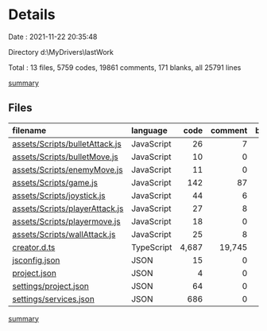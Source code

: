 # Details

Date : 2021-11-22 20:35:48

Directory d:\MyDrivers\lastWork

Total : 13 files,  5759 codes, 19861 comments, 171 blanks, all 25791 lines

[summary](results.md)

## Files
| filename | language | code | comment | blank | total |
| :--- | :--- | ---: | ---: | ---: | ---: |
| [assets/Scripts/bulletAttack.js](/assets/Scripts/bulletAttack.js) | JavaScript | 26 | 7 | 1 | 34 |
| [assets/Scripts/bulletMove.js](/assets/Scripts/bulletMove.js) | JavaScript | 10 | 0 | 1 | 11 |
| [assets/Scripts/enemyMove.js](/assets/Scripts/enemyMove.js) | JavaScript | 11 | 0 | 1 | 12 |
| [assets/Scripts/game.js](/assets/Scripts/game.js) | JavaScript | 142 | 87 | 6 | 235 |
| [assets/Scripts/joystick.js](/assets/Scripts/joystick.js) | JavaScript | 44 | 6 | 2 | 52 |
| [assets/Scripts/playerAttack.js](/assets/Scripts/playerAttack.js) | JavaScript | 27 | 8 | 9 | 44 |
| [assets/Scripts/playermove.js](/assets/Scripts/playermove.js) | JavaScript | 18 | 0 | 6 | 24 |
| [assets/Scripts/wallAttack.js](/assets/Scripts/wallAttack.js) | JavaScript | 25 | 8 | 11 | 44 |
| [creator.d.ts](/creator.d.ts) | TypeScript | 4,687 | 19,745 | 133 | 24,565 |
| [jsconfig.json](/jsconfig.json) | JSON | 15 | 0 | 0 | 15 |
| [project.json](/project.json) | JSON | 4 | 0 | 0 | 4 |
| [settings/project.json](/settings/project.json) | JSON | 64 | 0 | 0 | 64 |
| [settings/services.json](/settings/services.json) | JSON | 686 | 0 | 1 | 687 |

[summary](results.md)